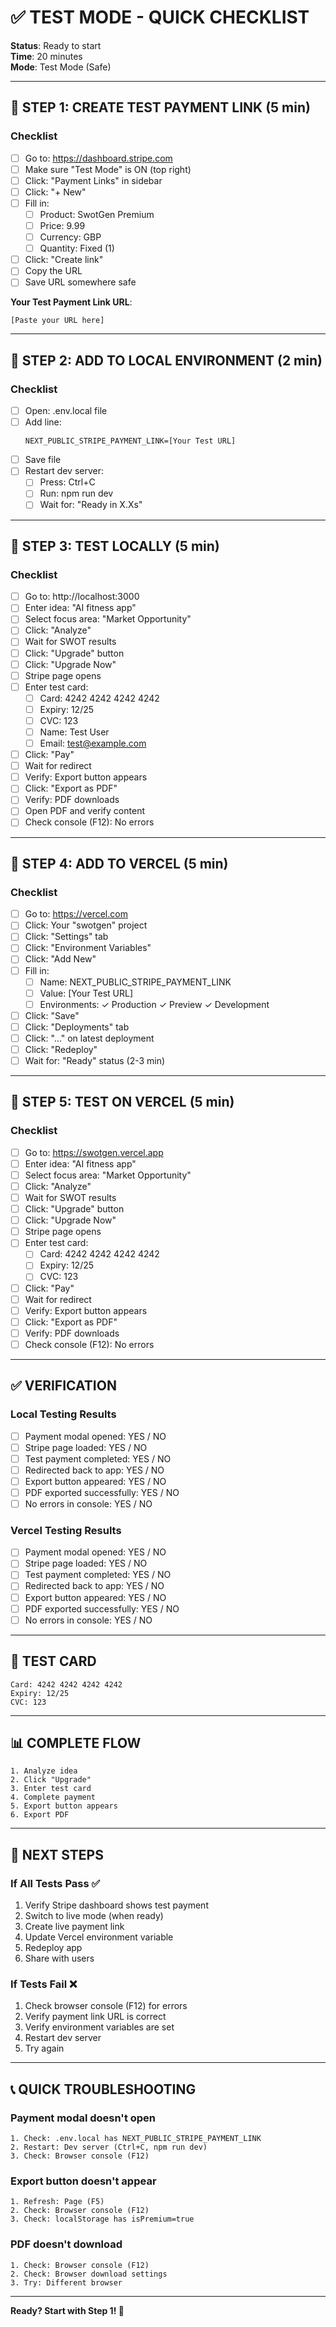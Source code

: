 # ✅ TEST MODE - QUICK CHECKLIST

**Status**: Ready to start  
**Time**: 20 minutes  
**Mode**: Test Mode (Safe)

---

## 🎯 STEP 1: CREATE TEST PAYMENT LINK (5 min)

### Checklist
- [ ] Go to: https://dashboard.stripe.com
- [ ] Make sure "Test Mode" is ON (top right)
- [ ] Click: "Payment Links" in sidebar
- [ ] Click: "+ New"
- [ ] Fill in:
  - [ ] Product: SwotGen Premium
  - [ ] Price: 9.99
  - [ ] Currency: GBP
  - [ ] Quantity: Fixed (1)
- [ ] Click: "Create link"
- [ ] Copy the URL
- [ ] Save URL somewhere safe

**Your Test Payment Link URL**:
```
[Paste your URL here]
```

---

## 🎯 STEP 2: ADD TO LOCAL ENVIRONMENT (2 min)

### Checklist
- [ ] Open: .env.local file
- [ ] Add line:
  ```
  NEXT_PUBLIC_STRIPE_PAYMENT_LINK=[Your Test URL]
  ```
- [ ] Save file
- [ ] Restart dev server:
  - [ ] Press: Ctrl+C
  - [ ] Run: npm run dev
  - [ ] Wait for: "Ready in X.Xs"

---

## 🎯 STEP 3: TEST LOCALLY (5 min)

### Checklist
- [ ] Go to: http://localhost:3000
- [ ] Enter idea: "AI fitness app"
- [ ] Select focus area: "Market Opportunity"
- [ ] Click: "Analyze"
- [ ] Wait for SWOT results
- [ ] Click: "Upgrade" button
- [ ] Click: "Upgrade Now"
- [ ] Stripe page opens
- [ ] Enter test card:
  - [ ] Card: 4242 4242 4242 4242
  - [ ] Expiry: 12/25
  - [ ] CVC: 123
  - [ ] Name: Test User
  - [ ] Email: test@example.com
- [ ] Click: "Pay"
- [ ] Wait for redirect
- [ ] Verify: Export button appears
- [ ] Click: "Export as PDF"
- [ ] Verify: PDF downloads
- [ ] Open PDF and verify content
- [ ] Check console (F12): No errors

---

## 🎯 STEP 4: ADD TO VERCEL (5 min)

### Checklist
- [ ] Go to: https://vercel.com
- [ ] Click: Your "swotgen" project
- [ ] Click: "Settings" tab
- [ ] Click: "Environment Variables"
- [ ] Click: "Add New"
- [ ] Fill in:
  - [ ] Name: NEXT_PUBLIC_STRIPE_PAYMENT_LINK
  - [ ] Value: [Your Test URL]
  - [ ] Environments: ✓ Production ✓ Preview ✓ Development
- [ ] Click: "Save"
- [ ] Click: "Deployments" tab
- [ ] Click: "..." on latest deployment
- [ ] Click: "Redeploy"
- [ ] Wait for: "Ready" status (2-3 min)

---

## 🎯 STEP 5: TEST ON VERCEL (5 min)

### Checklist
- [ ] Go to: https://swotgen.vercel.app
- [ ] Enter idea: "AI fitness app"
- [ ] Select focus area: "Market Opportunity"
- [ ] Click: "Analyze"
- [ ] Wait for SWOT results
- [ ] Click: "Upgrade" button
- [ ] Click: "Upgrade Now"
- [ ] Stripe page opens
- [ ] Enter test card:
  - [ ] Card: 4242 4242 4242 4242
  - [ ] Expiry: 12/25
  - [ ] CVC: 123
- [ ] Click: "Pay"
- [ ] Wait for redirect
- [ ] Verify: Export button appears
- [ ] Click: "Export as PDF"
- [ ] Verify: PDF downloads
- [ ] Check console (F12): No errors

---

## ✅ VERIFICATION

### Local Testing Results
- [ ] Payment modal opened: YES / NO
- [ ] Stripe page loaded: YES / NO
- [ ] Test payment completed: YES / NO
- [ ] Redirected back to app: YES / NO
- [ ] Export button appeared: YES / NO
- [ ] PDF exported successfully: YES / NO
- [ ] No errors in console: YES / NO

### Vercel Testing Results
- [ ] Payment modal opened: YES / NO
- [ ] Stripe page loaded: YES / NO
- [ ] Test payment completed: YES / NO
- [ ] Redirected back to app: YES / NO
- [ ] Export button appeared: YES / NO
- [ ] PDF exported successfully: YES / NO
- [ ] No errors in console: YES / NO

---

## 🎯 TEST CARD

```
Card: 4242 4242 4242 4242
Expiry: 12/25
CVC: 123
```

---

## 📊 COMPLETE FLOW

```
1. Analyze idea
2. Click "Upgrade"
3. Enter test card
4. Complete payment
5. Export button appears
6. Export PDF
```

---

## 🎉 NEXT STEPS

### If All Tests Pass ✅
1. Verify Stripe dashboard shows test payment
2. Switch to live mode (when ready)
3. Create live payment link
4. Update Vercel environment variable
5. Redeploy app
6. Share with users

### If Tests Fail ❌
1. Check browser console (F12) for errors
2. Verify payment link URL is correct
3. Verify environment variables are set
4. Restart dev server
5. Try again

---

## 📞 QUICK TROUBLESHOOTING

### Payment modal doesn't open
```
1. Check: .env.local has NEXT_PUBLIC_STRIPE_PAYMENT_LINK
2. Restart: Dev server (Ctrl+C, npm run dev)
3. Check: Browser console (F12)
```

### Export button doesn't appear
```
1. Refresh: Page (F5)
2. Check: Browser console (F12)
3. Check: localStorage has isPremium=true
```

### PDF doesn't download
```
1. Check: Browser console (F12)
2. Check: Browser download settings
3. Try: Different browser
```

---

**Ready? Start with Step 1! 🚀**

